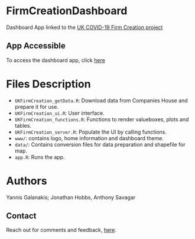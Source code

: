 # FirmCreationDashboard
Dashboard App linked to the [UK COVID-19 Firm Creation project](https://www.ukfirmcreation.com/)

## App Accessible
To access the dashboard app, click [here](https://asavagar.shinyapps.io/UKFirmCreation/)

# Files Description
- `UKFirmCreation_getData.R`: Download data from Companies House and prepare it for use.
- `UKFirmCreation_ui.R`: User interface.
- `UKFirmCreation_functions.R`: Functions to render valueboxes, plots and tables.
- `UKFirmCreation_server.R`: Populate the UI by calling functions.
- `www/`: contains logo, home information and dashboard theme.
- `data/`: Contains conversion files for data preparation and shapefile for map.
- `app.R`: Runs the app.

# Authors
Yannis Galanakis; Jonathan Hobbs, Anthony Savagar

## Contact 
Reach out for comments and feedback, [here](https://www.ukfirmcreation.com/contact/).
